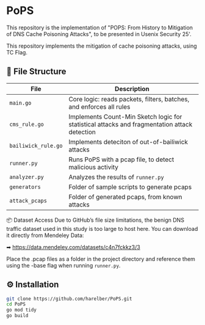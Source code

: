 # PoPS
This repository is the implementation of "POPS: From History to Mitigation of DNS Cache Poisoning Attacks", to be presented in Usenix Security 25'.

This repository implements the mitigation of cache poisoning attacks, using TC Flag.

## 📁 File Structure

| File | Description |
|------|-------------|
| `main.go` | Core logic: reads packets, filters, batches, and enforces all rules |
| `cms_rule.go` | Implements Count-Min Sketch logic for statistical attacks and fragmentation attack detection |
| `bailiwick_rule.go` | Implements deteciton of out-of-bailiwick attacks |
| `runner.py` | Runs PoPS with a pcap file, to detect malicious activity |
| `analyzer.py` | Analyzes the results of `runner.py` |
| `generators` | Folder of sample scripts to generate pcaps |
| `attack_pcaps` | Folder of generated pcaps, from known attacks |

📦 Dataset Access
Due to GitHub’s file size limitations, the benign DNS traffic dataset used in this study is too large to host here.
You can download it directly from Mendeley Data:

➡ https://data.mendeley.com/datasets/c4n7fckkz3/3

Place the .pcap files as a folder in the project directory and reference them using the -base flag when running `runner.py`.

## ⚙️ Installation

```bash
git clone https://github.com/harelber/PoPS.git
cd PoPS
go mod tidy
go build

